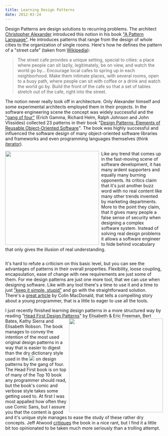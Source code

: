 ```yaml
---
title: Learning Design Patterns
date: 2012-03-24
---
```

Design Patterns are design solutions to recurring problems. The architect <a href="https://en.wikipedia.org/wiki/Christopher_Alexander">Christopher Alexander</a> introduced this notion in his book <a href="https://en.wikipedia.org/wiki/A_Pattern_Language">"A Pattern Language"</a>. He introduces patterns that range from the design of whole cities to the organization of single rooms. Here's how he defines the pattern of a "street cafe" (taken from <a href="https://en.wikipedia.org/wiki/A_Pattern_Language">Wikipedia</a>):

<blockquote>
The street cafe provides a unique setting, special to cities: a place where people can sit lazily, legitimately, be on view, and watch the world go by... Encourage local cafes to spring up in each neighborhood. Make them intimate places, with several rooms, open to a busy path, where people can sit with coffee or a drink and watch the world go by. Build the front of the cafe so that a set of tables stretch out of the cafe, right into the street.
</blockquote>

The notion never really took off in architecture. Only Alexander himself and some experimental architects employed them in their projects. In the software engineering scene the concept was widely successful and the <a href="https://c2.com/cgi/wiki?GangOfFour">"gang of four"</a> (Erich Gamma, Richard Helm, Ralph Johnson and John Vlissides) collected 23 patterns in their book "<a href="https://www.amazon.de/gp/product/0201633612/ref=as_li_ss_tl?ie=UTF8&tag=timben08-21&linkCode=as2&camp=1638&creative=19454&creativeASIN=0201633612">Design Patterns: Elements of Reusable Object-Oriented Software</a><img src="https://www.assoc-amazon.de/e/ir?t=timben08-21&l=as2&o=3&a=0201633612" width="1" height="1" border="0" alt="" style="border:none !important; margin:0px !important;" />". The book was highly successful and influenced the software design of many object-oriented software libraries and frameworks and even programming languages themselves (think <a href="https://en.wikipedia.org/wiki/Iterator_pattern">iterator</a>). 

<a href="https://www.amazon.de/gp/product/0201633612"><img width=300 style="float: left; margin-right: 0.5em;" src="https://images-na.ssl-images-amazon.com/images/I/81gtKoapHFL.jpg" ></a>

Like any trend that comes up in the fast-moving scene of software development, it has many ardent supporters and equally many burning opponents. Its critics claim that it's just another buzz word with no real content like many other trends invented by marketing departments. More to the point they claim, that it gives many people a false sense of security when designing a complex software system. Instead of solving real design problems it allows a software engineer to hide behind vocabulary that only gives the illusion of real understanding.

<a href="https://picasaweb.google.com/lh/photo/AaNoZ0aGyPmYBLTzByFV5e2EGA1nW5lTUuZoiRuRNFY?feat=directlink"><img src="https://lh4.googleusercontent.com/-t_c958Lxa6Q/T22SqJLaObI/AAAAAAAAEfM/GnCgFIPcuTo/s640/tool%2520collection.jpg" alt="" /></a>

It's hard to refute a criticism on this basic level, but you can see the advantages of patterns in their overall properties. Flexibility, loose coupling, encapsulation, ease of change with new requirements are just some of them. For me design patterns are just one more tool, that we can use when designing software. Like with any tool there's a time to use it and a time to just <a href="https://en.wikipedia.org/wiki/KISS_principle">"keep it simple, stupid"</a> and go with the straightforward solution. There's a <a href="https://www.bluegraybox.com/blog/2004/12/02/picture-hanging/">great article</a> by Colin MacDonald, that tells a compelling story about a young programmer, that is a little to eager to use all the tools.

I just recently finished learning design patterns in a more structured way by reading "<a href="https://www.amazon.de/gp/product/0596007124">Head First Design Patterns</a><img src="https://images-na.ssl-images-amazon.com/images/I/61ZG-hATOeL.jpg" width="300" style="float: right; margin-left: 0.5em;" />" by Elisabeth & Eric Freeman, Bert Bates, Kathy Sierra and Elisabeth Robson. The book manages to convey the intention of the most used original design patterns in a way that is easier to digest than the dry dictionary style used in the <a href="https://www.amazon.de/gp/product/0201633612/ref=as_li_ss_il?ie=UTF8&tag=timben08-21&linkCode=as2&camp=1638&creative=19454&creativeASIN=0201633612"><img border="0" src="https://ws.assoc-amazon.de/widgets/q?_encoding=UTF8&Format=_SL160_&ASIN=0201633612&MarketPlace=DE&ID=AsinImage&WS=1&tag=timben08-21&ServiceVersion=20070822" ></a><img src="https://www.assoc-amazon.de/e/ir?t=timben08-21&l=as2&o=3&a=0201633612" width="1" height="1" border="0" alt="" style="border:none !important; margin:0px !important;" /> on design patterns by the gang of four. The Head First book is on top of many of the Top 10 book any programmer should read, but the book's comic and verbose style takes some getting used to. At first I was most appalled how often they use Comic Sans, but I assure you that the content is good and it's unique style manages to ease the study of these rather dry concepts. Jeff Atwood <a href="https://www.codinghorror.com/blog/2005/09/head-first-design-patterns.html">critiques</a> the book in a nice rant, but I find it a little bit too opinionated to be taken much more seriously than a trolling attempt.

